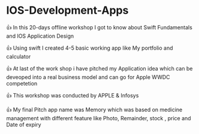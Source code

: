 # IOS-Development-Apps

👍 In this 20-days offline workshop I got to know about Swift 
  Fundamentals and IOS Application Design

👍 Using swift I created 4-5 basic working app like My portfolio and calculator

👍 At last of the work shop i have pitched my Application idea which can be deveoped into a real business model and can go for Apple WWDC competetion 

👍 This workshop was conducted by APPLE & Infosys

👍 My final Pitch app name was Memory which was based on medicine management with different feature like Photo, Remainder, stock ,      price and Date of expiry